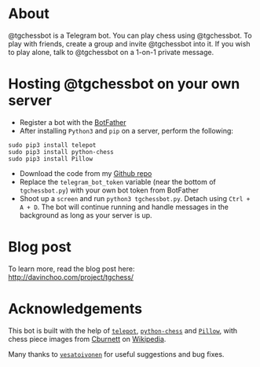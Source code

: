# About
@tgchessbot is a Telegram bot. You can play chess using @tgchessbot. To play with friends, create a group and invite @tgchessbot into it. If you wish to play alone, talk to @tgchessbot on a 1-on-1 private message.

# Hosting @tgchessbot on your own server

* Register a bot with the [BotFather](https://telegram.me/botfather)
* After installing `Python3` and `pip` on a server, perform the following:

```
sudo pip3 install telepot
sudo pip3 install python-chess
sudo pip3 install Pillow
```

* Download the code from my [Github repo](https://github.com/cxjdavin/tgchessbot)
* Replace the `telegram_bot_token` variable (near the bottom of `tgchessbot.py`) with your own bot token from BotFather
* Shoot up a `screen` and run `python3 tgchessbot.py`. Detach using `Ctrl + A + D`. The bot will continue running and handle messages in the background as long as your server is up.

# Blog post
To learn more, read the blog post here: http://davinchoo.com/project/tgchess/

# Acknowledgements
This bot is built with the help of [`telepot`](https://github.com/nickoala/telepot), [`python-chess`](https://github.com/niklasf/python-chess) and [`Pillow`](https://pillow.readthedocs.io/en/3.2.x/), with chess piece images from [Cburnett](https://en.wikipedia.org/wiki/User:Cburnett) on [Wikipedia](https://en.wikipedia.org/wiki/Chess_piece).

Many thanks to [`vesatoivonen`](https://github.com/vesatoivonen) for useful suggestions and bug fixes.

